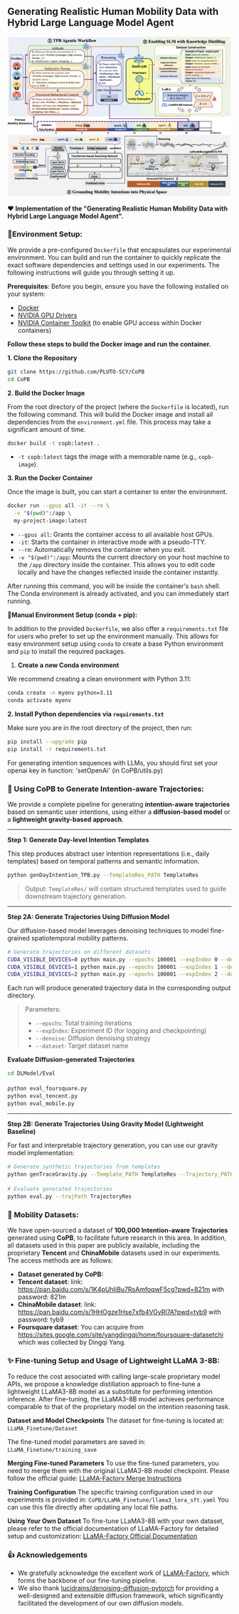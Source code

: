 ## Generating Realistic Human Mobility Data with Hybrid Large Language Model Agent




![system](pics/system.png)

**:heart: Implementation of the "Generating Realistic Human Mobility Data with Hybrid Large Language Model Agent".** 



### :hammer:Environment Setup:

We provide a pre-configured `Dockerfile` that encapsulates our experimental environment. You can build and run the container to quickly replicate the exact software dependencies and settings used in our experiments. The following instructions will guide you through setting it up. 

**Prerequisites**: Before you begin, ensure you have the following installed on your system:

* [Docker](https://www.docker.com/get-started)
* [NVIDIA GPU Drivers](https://www.nvidia.com/Download/index.aspx)
* [NVIDIA Container Toolkit](https://docs.nvidia.com/datacenter/cloud-native/container-toolkit/latest/install-guide.html) (to enable GPU access within Docker containers)

**Follow these steps to build the Docker image and run the container.**

**1. Clone the Repository**

```bash
git clone https://github.com/PLUTO-SCY/CoPB
cd CoPB
```

**2. Build the Docker Image**

From the root directory of the project (where the `Dockerfile` is located), run the following command. This will build the Docker image and install all dependencies from the `environment.yml` file. This process may take a significant amount of time.

```bash
docker build -t copb:latest .
```
* `-t copb:latest` tags the image with a memorable name (e.g., `copb-image`).

**3. Run the Docker Container**

Once the image is built, you can start a container to enter the environment.

```bash
docker run --gpus all -it --rm \
  -v "$(pwd)":/app \
  my-project-image:latest
```

* `--gpus all`: Grants the container access to all available host GPUs.
* `-it`: Starts the container in interactive mode with a pseudo-TTY.
* `--rm`: Automatically removes the container when you exit.
* `-v "$(pwd)":/app`: Mounts the current directory on your host machine to the `/app` directory inside the container. This allows you to edit code locally and have the changes reflected inside the container instantly.

After running this command, you will be inside the container's `bash` shell. The Conda environment is already activated, and you can immediately start running.

:triangular_flag_on_post:**Manual Environment Setup (conda + pip):**

In addition to the provided `Dockerfile`, we also offer a `requirements.txt` file for users who prefer to set up the environment manually. This allows for easy environment setup using `conda` to create a base Python environment and `pip` to install the required packages.

1. **Create a new Conda environment**

We recommend creating a clean environment with Python 3.11:

```bash
conda create -n myenv python=3.11
conda activate myenv
```

**2. Install Python dependencies via `requirements.txt`**

Make sure you are in the root directory of the project, then run:

```bash
pip install --upgrade pip
pip install -r requirements.txt
```

For generating intention sequences with LLMs, you should first set your openai key in function: 'setOpenAi'  (in CoPB/utils.py) 




### :star2: Using CoPB to Generate Intention-aware Trajectories:

We provide a complete pipeline for generating **intention-aware trajectories** based on semantic user intentions, using either a **diffusion-based model** or a **lightweight gravity-based approach**.

------

**Step 1: Generate Day-level Intention Templates**

This step produces abstract user intention representations (i.e., daily templates) based on temporal patterns and semantic information.

```bash
python genDayIntention_TPB.py --TemplateRes_PATH TemplateRes
```

> Output: `TemplateRes/` will contain structured templates used to guide downstream trajectory generation.

------

**Step 2A: Generate Trajectories Using Diffusion Model**

Our diffusion-based model leverages denoising techniques to model fine-grained spatiotemporal mobility patterns.

```bash
# Generate trajectories on different datasets
CUDA_VISIBLE_DEVICES=0 python main.py --epochs 100001 --expIndex 0 --denoise queryonce --dataset foursquare
CUDA_VISIBLE_DEVICES=1 python main.py --epochs 100001 --expIndex 1 --denoise queryonce --dataset tencent
CUDA_VISIBLE_DEVICES=2 python main.py --epochs 100001 --expIndex 2 --denoise queryonce --dataset chinamobile
```

Each run will produce generated trajectory data in the corresponding output directory.

> Parameters:
>
> - `--epochs`: Total training iterations
> - `--expIndex`: Experiment ID (for logging and checkpointing)
> - `--denoise`: Diffusion denoising strategy
> - `--dataset`: Target dataset name

**Evaluate Diffusion-generated Trajectories**

```bash
cd DLModel/Eval

python eval_foursquare.py
python eval_tencent.py
python eval_mobile.py
```

------

**Step 2B: Generate Trajectories Using Gravity Model (Lightweight Baseline)**

For fast and interpretable trajectory generation, you can use our gravity model implementation:

```bash
# Generate synthetic trajectories from templates
python genTraceGravity.py --Template_PATH TemplateRes --Trajectory_PATH TrajectoryRes

# Evaluate generated trajectories
python eval.py --trajPath TrajectoryRes
```



### :open_file_folder: Mobility Datasets: 

We have open-sourced a dataset of **100,000 Intention-aware Trajectories** generated using **CoPB**, to facilitate future research in this area. In addition, all datasets used in this paper are publicly available, including the proprietary **Tencent** and **ChinaMobile** datasets used in our experiments. The access methods are as follows:

- **Dataset generated by CoPB:**
- **Tencent dataset**: link: https://pan.baidu.com/s/1K4pUhIiBu7RsAmfoqwF5cg?pwd=821m  with password: 821m
- **ChinaMobile dataset**: link: https://pan.baidu.com/s/1HHOgze1Hse7xfb4VGyRI7A?pwd=tyb9 with password: tyb9
- **Foursquare dataset**: You can acquire from https://sites.google.com/site/yangdingqi/home/foursquare-datasetchi which was collected by Dingqi Yang.



### :sparkles: Fine-tuning Setup and Usage of Lightweight LLaMA 3-8B:

To reduce the cost associated with calling large-scale proprietary model APIs, we propose a knowledge distillation approach to fine-tune a lightweight LLaMA3-8B model as a substitute for performing intention inference. After fine-tuning, the LLaMA3-8B model achieves performance comparable to that of the proprietary model on the intention reasoning task.

**Dataset and Model Checkpoints**
The dataset for fine-tuning is located at:  `LLaMA_Finetune/Dataset`

The fine-tuned model parameters are saved in:  `LLaMA_Finetune/training_save`

**Merging Fine-tuned Parameters**
 To use the fine-tuned parameters, you need to merge them with the original LLaMA3-8B model checkpoint. Please follow the official guide:   [LLaMA-Factory Merge Instructions](https://github.com/hiyouga/LLaMA-Factory/blob/main/examples/README.md)

**Training Configuration**
 The specific training configuration used in our experiments is provided in:  `CoPB/LLaMA_Finetune/llama3_lora_sft.yaml`
 You can use this file directly after updating any local file paths.

**Using Your Own Dataset**
 To fine-tune LLaMA3-8B with your own dataset, please refer to the official documentation of LLaMA-Factory for detailed setup and customization:
 [LLaMA-Factory Official Documentation](https://github.com/hiyouga/LLaMA-Factory/tree/main)



###  :thumbsup: Acknowledgements
- We gratefully acknowledge the excellent work of [LLaMA-Factory](https://github.com/hiyouga/LLaMA-Factory/tree/main), which forms the backbone of our fine-tuning pipeline.
- We also thank [lucidrains/denoising-diffusion-pytorch](https://github.com/lucidrains/denoising-diffusion-pytorch) for providing a well-designed and extensible diffusion framework, which significantly facilitated the development of our own diffusion models.

